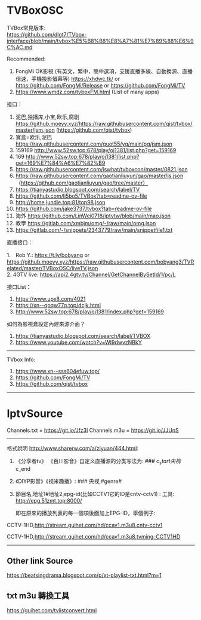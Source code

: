 # TVBoxOSC


TVBox常見版本: <br>
https://github.com/dlgt7/TVbox-interface/blob/main/tvbox%E5%B8%B8%E8%A7%81%E7%89%88%E6%9C%AC.md

Recommended:

1. FongMi OK影視 (有英文，繁中，簡中選項，支援直播多線、自動換源、直播倍速，手機投影螢幕等) https://xhdwc.tk/ or https://github.com/FongMi/Release or https://github.com/FongMi/TV
2. https://www.wmdz.com/tvboxFM.html (List of many apps)



接口：

1. 泥巴,独播库,小宝,欧乐,腐剧　https://github.moeyy.xyz/https://raw.githubusercontent.com/qist/tvbox/master/jsm.json (https://github.com/qist/tvbox)
2. 寶盒=欧乐,泥巴　https://raw.githubusercontent.com/guot55/yg/main/pg/jsm.json
3. 159169 http://www.52sw.top:678/play/oj1381/list.php?get=159169
4. 169 http://www.52sw.top:678/play/oj1381/list.php?get=169%E7%84%A6%E7%82%B9 
5. https://raw.githubusercontent.com/iswhat/tvboxcon/master/0821.json
6. https://raw.githubusercontent.com/gaotianliuyun/gao/master/js.json （https://github.com/gaotianliuyun/gao/tree/master） 
7. https://tianyastudio.blogspot.com/search/label/TV 
8. https://github.com/li5bo5/TVBox?tab=readme-ov-file
9. http://home.jundie.top:81/top98.json
10. https://github.com/jake3737/tvbox?tab=readme-ov-file 
11. 海外 https://github.com/LinWei0718/iptvtw/blob/main/mao.json 
12. 教學 https://gitlab.com/xmbjm/omg/-/raw/main/omg.json
13. https://gitlab.com/-/snippets/2343779/raw/main/snippetfile1.txt
    


直播接口： 

1.　Rob Y.: https://t.ly/bobyang or https://github.moeyy.xyz/https://raw.githubusercontent.com/bobyang3/TVRelated/master/TVBoxOSC/liveTV.json <br>
2.  4GTV live: https://api2.4gtv.tv/Channel/GetChannelBySetId/1/pc/L<br>



接口List：
1. https://www.upx8.com/4021
2. https://xn--qoqw77q.top/dcjk.html
3. http://www.52sw.top:678/play/oj1381/index.php?get=159169




如何為影視倉設定內建來源介面？

1. https://tianyastudio.blogspot.com/search/label/TVBOX
2. https://www.youtube.com/watch?v=WI9dwvzNBkY

-----

TVbox Info:

1. https://www.xn--sss604efuw.top/
2. https://github.com/FongMi/TV
3. https://github.com/qist/tvbox




--------------------------------------------------------------------

# IptvSource


Channels.txt = https://git.io/Jfz3l
Channels.m3u = https://git.io/JJUnS


-----

格式說明 http://www.sharerw.com/a/ziyuan/444.html:
1. 《分享者tv》 《百川影音》自定义直播源的分类写法为: ### $c_start央视$c_end
2. 《DIYP影音》《视米趣播》: ### 央视,#genre#
3. 節目名,地址1#地址2,epg-id(比如CCTV1它的ID是cntv-cctv1) : 工具: http://epg.51zmt.top:8000/

    即在原來的播放列表的每一個項後面加上EPG-ID，舉個例子: 
    
CCTV-1HD,http://stream.guihet.com/hd/ccav1.m3u8,cntv-cctv1

CCTV-1HD,http://stream.guihet.com/hd/ccav1.m3u8,tvming-CCTV1HD


----
## Other link Source
https://beatsingdrama.blogspot.com/p/xt-playlist-txt.html?m=1

## txt m3u 轉換工具
https://guihet.com/tvlistconvert.html


